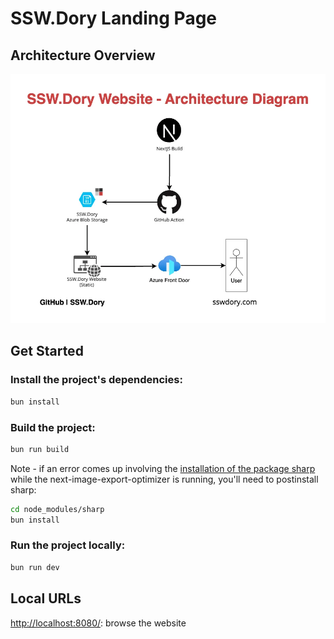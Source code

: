 # SSW.Dory Landing Page

## Architecture Overview
![SSW Dory architecture diagram](../docs/images/dory-website-architecture-diagram.webp)

## Get Started

### Install the project's dependencies:

```bash
bun install
```

### Build the project:
```bash
bun run build
```
Note - if an error comes up involving the [installation of the package sharp](https://github.com/lovell/sharp/issues/3511) while the next-image-export-optimizer is running, you'll need to postinstall sharp:
```bash
cd node_modules/sharp
bun install
```

### Run the project locally:

```bash
bun run dev
```

## Local URLs
[http://localhost:8080/](http://localhost:8080/): browse the website
